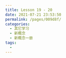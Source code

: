 ```yaml
---
title: Lesson 19 - 20
date: 2021-07-21 23:53:50
permalink: /pages/009d8f/
categories:
  - 其它学习
  - 新概念
  - 新概念一册
tags:
  - 
---
```

